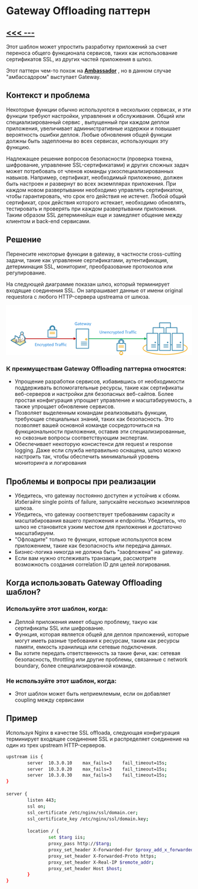 # Gateway Offloading паттерн
## [<<< ---](../micro.md)
Этот шаблон может упростить разработку приложений за счет переноса общего функционала сервисов, таких как использование сертификатов SSL, из других частей приложения в шлюз.

Этот паттерн чем-то похож на [**Ambassador**](ambassador.md) , но в данном случае "амбассадором" выступает Gateway.

## Контекст и проблема

Некоторые функции обычно используются в нескольких сервисах, и эти функции требуют настройки, управления и обслуживания. Общий или специализированный сервис , выпущенный при каждом деплои приложения, увеличивает административные издержки и повышает вероятность ошибки деплоя. Любые обновления общей функции должны быть задеплоены во всех сервисах, использующих эту функцию.

Надлежащее решение вопросов безопасности (проверка токена, шифрование, управление SSL-сертификатами) и других сложных задач может потребовать от членов команды узкоспециализированных навыков. Например, сертификат, необходимый приложению, должен быть настроен и развернут во всех экземплярах приложения. При каждом новом развертывании необходимо управлять сертификатом, чтобы гарантировать, что срок его действия не истечет. Любой общий сертификат, срок действия которого истекает, необходимо обновлять, тестировать и проверять при каждом развертывании приложения. Таким образом SSL детерминейшн еще и замедляет общение между клиентом и back-end сервисами.

## Решение

Перенесите некоторые функции в gateway, в частности cross-cutting задачи, такие как управление сертификатами, аутентификация, детерминация SSL, мониторинг, преобразование протоколов или регулирование.

На следующей диаграмме показан шлюз, который терминирует входящие соединения SSL. Он запрашивает данные от имени original requestorа с любого HTTP-сервера upstreamа от шлюза.

![image.png](gatewayoffloading/image.png)

### К преимуществам Gateway Offloading паттерна относятся:

- Упрощение разработки сервисов, избавившись от необходимости поддерживать вспомогательные ресурсы, такие как сертификаты веб-серверов и настройки для безопасных веб-сайтов. Более простая конфигурация упрощает управление и масштабируемость, а также упрощает обновление сервисов.
- Позволяет выделенным командам реализовывать функции, требующие специальных знаний, таких как безопасность. Это позволяет вашей основной команде сосредоточиться на функциональности приложения, оставив эти специализированные, но сквозные вопросы соответствующим экспертам.
- Обеспечивает некоторую консистенси для request и response logging. Даже если служба неправильно оснащена, шлюз можно настроить так, чтобы обеспечить минимальный уровень мониторинга и логирования

## Проблемы и вопросы при реализации

- Убедитесь, что gateway постоянно доступен и устойчив к сбоям. Избегайте single points of failure, запускайте несколько экземпляров шлюза.
- Убедитесь, что gateway соответствует требованиям capacity и масштабирования вашего приложения и endpointы. Убедитесь, что шлюз не становится узким местом для приложения и достаточно масштабируем.
- "Офлоадите" только те функции, которые используются всем приложением, такие как безопасность или передача данных.
- Бизнес-логика никогда не должна быть "заофложена" на gateway.
- Если вам нужно отслеживать транзакции, рассмотрите возможность создания correlation ID для целей логирования.

## Когда использовать Gateway Offloading шаблон?

### Используйте этот шаблон, когда:

- Деплой приложения имеет общую проблему, такую как сертификаты SSL или шифрование.
- Функция, которая является общей для деплоя приложений, которые могут иметь разные требования к ресурсам, таким как ресурсы памяти, емкость хранилища или сетевые подключения.
- Вы хотите передать ответственность за такие фичи, как: сетевая безопасность, throttling или другие проблемы, связанные с network boundary, более специализированной команде.

### Не используйте этот шаблон, когда:

- Этот шаблон может быть неприемлемым, если он добавляет coupling между сервисами

## **Пример**

Используя Nginx в качестве SSL offloadа, следующая конфигурация терминирует входящее соединение SSL и распределяет соединение на один из трех upstream HTTP-серверов.

```bash
upstream iis {
        server  10.3.0.10    max_fails=3    fail_timeout=15s;
        server  10.3.0.20    max_fails=3    fail_timeout=15s;
        server  10.3.0.30    max_fails=3    fail_timeout=15s;
}

server {
        listen 443;
        ssl on;
        ssl_certificate /etc/nginx/ssl/domain.cer;
        ssl_certificate_key /etc/nginx/ssl/domain.key;

        location / {
                set $targ iis;
                proxy_pass http://$targ;
                proxy_set_header X-Forwarded-For $proxy_add_x_forwarded_for;
                proxy_set_header X-Forwarded-Proto https;
                proxy_set_header X-Real-IP $remote_addr;
                proxy_set_header Host $host;
        }
}
```